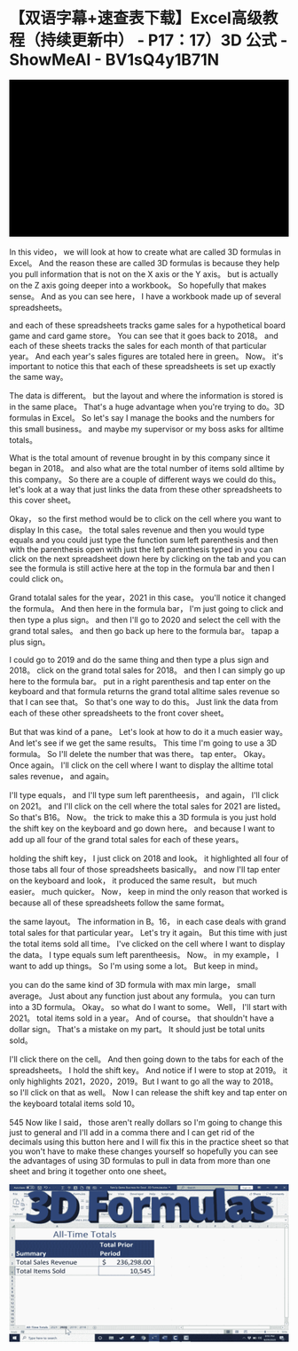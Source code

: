 # 【双语字幕+速查表下载】Excel高级教程（持续更新中） - P17：17）3D 公式 - ShowMeAI - BV1sQ4y1B71N

![](img/86c318e0b155ef4664689bfe7f5ec6ee_0.png)

In this video， we will look at how to create what are called 3D formulas in Excel。 And the reason these are called 3D formulas is because they help you pull information that is not on the X axis or the Y axis。 but is actually on the Z axis going deeper into a workbook。 So hopefully that makes sense。 And as you can see here， I have a workbook made up of several spreadsheets。

 and each of these spreadsheets tracks game sales for a hypothetical board game and card game store。 You can see that it goes back to 2018。 and each of these sheets tracks the sales for each month of that particular year。 And each year's sales figures are totaled here in green。 Now。 it's important to notice this that each of these spreadsheets is set up exactly the same way。

 The data is different。 but the layout and where the information is stored is in the same place。 That's a huge advantage when you're trying to do。3D formulas in Excel。 So let's say I manage the books and the numbers for this small business。 and maybe my supervisor or my boss asks for alltime totals。

 What is the total amount of revenue brought in by this company since it began in 2018。 and also what are the total number of items sold alltime by this company。 So there are a couple of different ways we could do this。 let's look at a way that just links the data from these other spreadsheets to this cover sheet。

 Okay， so the first method would be to click on the cell where you want to display In this case。 the total sales revenue and then you would type equals and you could just type the function sum left parenthesis and then with the parenthesis open with just the left parenthesis typed in you can click on the next spreadsheet down here by clicking on the tab and you can see the formula is still active here at the top in the formula bar and then I could click on。

Grand totalal sales for the year，2021 in this case。 you'll notice it changed the formula。 And then here in the formula bar， I'm just going to click and then type a plus sign。 and then I'll go to 2020 and select the cell with the grand total sales。 and then go back up here to the formula bar。 tapap a plus sign。

 I could go to 2019 and do the same thing and then type a plus sign and 2018。 click on the grand total sales for 2018。 and then I can simply go up here to the formula bar。 put in a right parenthesis and tap enter on the keyboard and that formula returns the grand total alltime sales revenue so that I can see that。 So that's one way to do this。 Just link the data from each of these other spreadsheets to the front cover sheet。

 But that was kind of a pane。 Let's look at how to do it a much easier way。 And let's see if we get the same results。 This time I'm going to use a 3D formula。 So I'll delete the number that was there。 tap enter。 Okay。Once again。 I'll click on the cell where I want to display the alltime total sales revenue， and again。

 I'll type equals， and I'll type sum left parentheesis， and again， I'll click on 2021。 and I'll click on the cell where the total sales for 2021 are listed。 So that's B16。 Now。 the trick to make this a 3D formula is you just hold the shift key on the keyboard and go down here。 and because I want to add up all four of the grand total sales for each of these years。

 holding the shift key， I just click on 2018 and look。 it highlighted all four of those tabs all four of those spreadsheets basically。 and now I'll tap enter on the keyboard and look， it produced the same result， but much easier。 much quicker。 Now， keep in mind the only reason that worked is because all of these spreadsheets follow the same format。

 the same layout。 The information in B。16， in each case deals with grand total sales for that particular year。 Let's try it again。 But this time with just the total items sold all time。 I've clicked on the cell where I want to display the data。 I type equals sum left parentheesis。 Now。 in my example， I want to add up things。 So I'm using some a lot。 But keep in mind。

 you can do the same kind of 3D formula with max min large， small average。 Just about any function just about any formula。 you can turn into a 3D formula。 Okay。 so what do I want to some。 Well， I'll start with 2021。 total items sold in a year。 And of course。 that shouldn't have a dollar sign。 That's a mistake on my part。 It should just be total units sold。

 I'll click there on the cell。 And then going down to the tabs for each of the spreadsheets。 I hold the shift key。 And notice if I were to stop at 2019。 it only highlights 2021，2020，2019。But I want to go all the way to 2018。 so I'll click on that as well。 Now I can release the shift key and tap enter on the keyboard totalal items sold 10。

545 Now like I said， those aren't really dollars so I'm going to change this just to general and I'll add in a comma there and I can get rid of the decimals using this button here and I will fix this in the practice sheet so that you won't have to make these changes yourself so hopefully you can see the advantages of using 3D formulas to pull in data from more than one sheet and bring it together onto one sheet。



![](img/86c318e0b155ef4664689bfe7f5ec6ee_2.png)